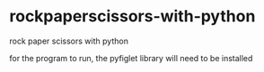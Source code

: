# rockpaperscissors-with-python
rock paper scissors with python

for the program to run, the pyfiglet library will need to be installed
